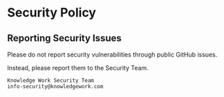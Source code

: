 # Security Policy

## Reporting Security Issues

Please do not report security vulnerabilities through public GitHub issues.

Instead, please report them to the Security Team.

```
Knowledge Work Security Team
info-security@knowledgework.com
```